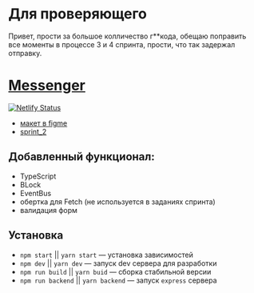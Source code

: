 # Для проверяющего
Привет, прости за большое колличество г**кода, обещаю поправить все моменты в процессе 3 и 4 спринта, прости, что так задержал отправку.

# [Messenger](https://distracted-bell-22dc51.netlify.app/login.html)

[![Netlify Status](https://api.netlify.com/api/v1/badges/46e58094-f587-4fdf-a298-6fa244eab314/deploy-status)](https://app.netlify.com/sites/distracted-bell-22dc51/deploys)

- [макет в figme](https://www.figma.com/file/lToVz5nCcFLJKMIpqYsvEg/Messanger?node-id=0%3A1)
- [sprint_2](https://github.com/TabulaWeb/middle.messenger.praktikum.yandex/pull/14)


## Добавленный функционал:
* TypeScript
* BLock
* EventBus
* обертка для Fetch (не используется в заданиях спринта)
* валидация форм

## Установка
- `npm start` || `yarn start` — установка зависимостей
- `npm dev` || `yarn dev` — запуск dev сервера для разработки
- `npm run build` || `yarn buid` — сборка стабильной версии
- `npm run backend` || `yarn backend` — запуск `express` сервера
